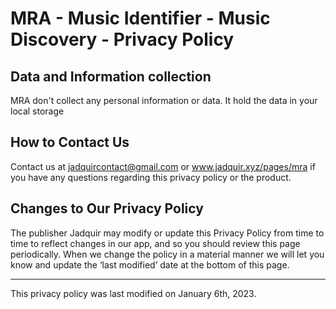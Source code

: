 # MRA - Music Identifier - Music Discovery - Privacy Policy 

## Data and Information collection
MRA don't collect any personal information or data.
It hold the data in your local storage


## How to Contact Us 

Contact us at jadquircontact@gmail.com or www.jadquir.xyz/pages/mra if you have any questions regarding this privacy policy or the product. 

 

## Changes to Our Privacy Policy 
The publisher Jadquir may modify or update this Privacy Policy from time to time to reflect changes in our app, and so you should review this page periodically. When we change the policy in a material manner we will let you know and update the ‘last modified’ date at the bottom of this page. 

---
This privacy policy was last modified on January 6th, 2023. 
